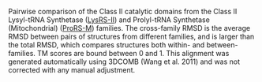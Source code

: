 Pairwise comparison of the Class II catalytic domains from the Class II Lysyl-tRNA Synthetase (<a href='/class2/lys'>LysRS-II</a>) and Prolyl-tRNA Synthetase (Mitochondrial) (<a href='/class2/pro3'>ProRS-M</a>) families. 
	The cross-family RMSD is the average RMSD between pairs of structures from different families, and is
	 larger than the total RMSD, which compares structures both within- and between-families. TM scores are bound between 0 and 1. 
	 This alignment was generated automatically using 3DCOMB (Wang et al. 2011) and was not corrected with any manual adjustment.
